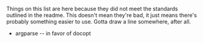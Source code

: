 Things on this list are here because they did not meet the standards outlined in the readme.  This doesn't
mean they're bad, it just means there's probably something easier to use.  Gotta draw a line somewhere, after
all.

* argparse -- in favor of docopt

